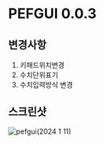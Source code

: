 # PEFGUI 0.0.3

## 변경사항
1. 키패드위치변경
2. 수치단위표기
3. 수치입력방식 변경

## 스크린샷
![pefgui(2024 1 11)](https://github.com/yumzi114/pefgui/assets/95202277/696458de-cbd0-4960-bd17-0fb6b68d33d6)